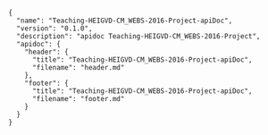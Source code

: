     {
      "name": "Teaching-HEIGVD-CM_WEBS-2016-Project-apiDoc",
      "version": "0.1.0",
      "description": "apidoc Teaching-HEIGVD-CM_WEBS-2016-Project",
      "apidoc": {
        "header": {
          "title": "Teaching-HEIGVD-CM_WEBS-2016-Project-apiDoc",
          "filename": "header.md"
        },
        "footer": {
          "title": "Teaching-HEIGVD-CM_WEBS-2016-Project-apiDoc",
          "filename": "footer.md"
        }
      }
    }
